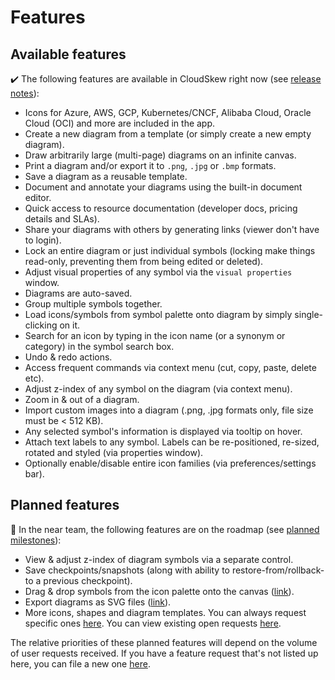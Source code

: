 # Features

## Available features

:heavy_check_mark: The following features are available in CloudSkew right now (see [release notes](https://github.com/cloudskew/cloudskew/releases)):

* Icons for Azure, AWS, GCP, Kubernetes/CNCF, Alibaba Cloud, Oracle Cloud (OCI) and more are included in the app.
* Create a new diagram from a template (or simply create a new empty diagram).
* Draw arbitrarily large (multi-page) diagrams on an infinite canvas.
* Print a diagram and/or export it to `.png`, `.jpg` or `.bmp` formats.
* Save a diagram as a reusable template.
* Document and annotate your diagrams using the built-in document editor.
* Quick access to resource documentation (developer docs, pricing details and SLAs).
* Share your diagrams with others by generating links (viewer don't have to login).
* Lock an entire diagram or just individual symbols (locking make things read-only, preventing them from being edited or deleted).
* Adjust visual properties of any symbol via the `visual properties` window.
* Diagrams are auto-saved.
* Group multiple symbols together.
* Load icons/symbols from symbol palette onto diagram by simply single-clicking on it.
* Search for an icon by typing in the icon name (or a synonym or category) in the symbol search box.
* Undo & redo actions.
* Access frequent commands via context menu (cut, copy, paste, delete etc).
* Adjust z-index of any symbol on the diagram (via context menu).
* Zoom in & out of a diagram.
* Import custom images into a diagram (.png, .jpg formats only, file size must be < 512 KB).
* Any selected symbol's information is displayed via tooltip on hover.
* Attach text labels to any symbol. Labels can be re-positioned, re-sized, rotated and styled (via properties window).
* Optionally enable/disable entire icon families (via preferences/settings bar).

## Planned features

:calendar: In the near team, the following features are on the roadmap (see [planned milestones](https://github.com/cloudskew/cloudskew/milestones)):

* View & adjust z-index of diagram symbols via a separate control.
* Save checkpoints/snapshots (along with ability to restore-from/rollback-to a previous checkpoint).
* Drag & drop symbols from the icon palette onto the canvas ([link](https://github.com/cloudskew/cloudskew/issues/14)).
* Export diagrams as SVG files ([link](https://github.com/cloudskew/cloudskew/issues/59)).
* More icons, shapes and diagram templates. You can always request specific ones [here](https://github.com/cloudskew/cloudskew/issues/new/choose). You can view existing open requests [here](https://github.com/cloudskew/cloudskew/issues?q=is%3Aopen+is%3Aissue+label%3Aicon-request).

The relative priorities of these planned features will depend on the volume of user requests received. If you have a feature request that's not listed up here, you can file a new one [here](https://github.com/cloudskew/cloudskew/issues/new/choose).
